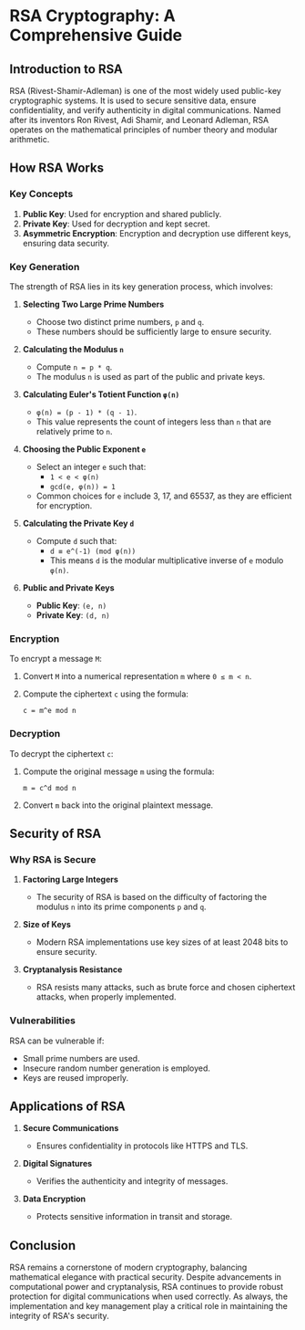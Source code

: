 # RSA Cryptography: A Comprehensive Guide

## Introduction to RSA

RSA (Rivest-Shamir-Adleman) is one of the most widely used public-key cryptographic systems. It is used to secure sensitive data, ensure confidentiality, and verify authenticity in digital communications. Named after its inventors Ron Rivest, Adi Shamir, and Leonard Adleman, RSA operates on the mathematical principles of number theory and modular arithmetic.

## How RSA Works

### Key Concepts
1. **Public Key**: Used for encryption and shared publicly.
2. **Private Key**: Used for decryption and kept secret.
3. **Asymmetric Encryption**: Encryption and decryption use different keys, ensuring data security.

### Key Generation
The strength of RSA lies in its key generation process, which involves:

1. **Selecting Two Large Prime Numbers**
   - Choose two distinct prime numbers, `p` and `q`.
   - These numbers should be sufficiently large to ensure security.

2. **Calculating the Modulus `n`**
   - Compute `n = p * q`.
   - The modulus `n` is used as part of the public and private keys.

3. **Calculating Euler's Totient Function `φ(n)`**
   - `φ(n) = (p - 1) * (q - 1)`.
   - This value represents the count of integers less than `n` that are relatively prime to `n`.

4. **Choosing the Public Exponent `e`**
   - Select an integer `e` such that:
     - `1 < e < φ(n)`
     - `gcd(e, φ(n)) = 1`
   - Common choices for `e` include 3, 17, and 65537, as they are efficient for encryption.

5. **Calculating the Private Key `d`**
   - Compute `d` such that:
     - `d ≡ e^(-1) (mod φ(n))`
     - This means `d` is the modular multiplicative inverse of `e` modulo `φ(n)`.

6. **Public and Private Keys**
   - **Public Key**: `(e, n)`
   - **Private Key**: `(d, n)`

### Encryption
To encrypt a message `M`:
1. Convert `M` into a numerical representation `m` where `0 ≤ m < n`.
2. Compute the ciphertext `c` using the formula:
   
   ```
   c = m^e mod n
   ```

### Decryption
To decrypt the ciphertext `c`:
1. Compute the original message `m` using the formula:
   
   ```
   m = c^d mod n
   ```
2. Convert `m` back into the original plaintext message.

## Security of RSA

### Why RSA is Secure
1. **Factoring Large Integers**
   - The security of RSA is based on the difficulty of factoring the modulus `n` into its prime components `p` and `q`.

2. **Size of Keys**
   - Modern RSA implementations use key sizes of at least 2048 bits to ensure security.

3. **Cryptanalysis Resistance**
   - RSA resists many attacks, such as brute force and chosen ciphertext attacks, when properly implemented.

### Vulnerabilities
RSA can be vulnerable if:
- Small prime numbers are used.
- Insecure random number generation is employed.
- Keys are reused improperly.

## Applications of RSA

1. **Secure Communications**
   - Ensures confidentiality in protocols like HTTPS and TLS.

2. **Digital Signatures**
   - Verifies the authenticity and integrity of messages.

3. **Data Encryption**
   - Protects sensitive information in transit and storage.

## Conclusion

RSA remains a cornerstone of modern cryptography, balancing mathematical elegance with practical security. Despite advancements in computational power and cryptanalysis, RSA continues to provide robust protection for digital communications when used correctly. As always, the implementation and key management play a critical role in maintaining the integrity of RSA's security.
